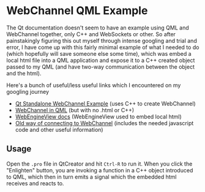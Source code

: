 # WebChannel QML Example

The Qt documentation doesn't seem to have an example using QML and WebChannel together, only C++ and WebSockets or other. So after painstakingly figuring this out myself through intense googling and trial and error, I have come up with this fairly minimal example of what I needed to do (which hopefully will save someone else some time), which was embed a local html file into a QML application and expose it to a C++ created object passed to my QML (and have two-way communication between the object and the html).

Here's a bunch of useful/less useful links which I encountered on my googling journey

* [Qt Standalone WebChannel Example](http://doc.qt.io/qt-5/qtwebchannel-standalone-example.html) (uses C++ to create WebChannel)
* [WebChannel in QML](http://doc.qt.io/qt-5/qtwebchannel-chatclient-qml-example.html) (but with no .html or C++)
* [WebEngineView docs](http://doc.qt.io/qt-5/qml-qtwebengine-webengineview.html) (WebEngineView used to embed local html)
* [Old way of connecting to WebChannel](https://www.kdab.com/qt-webchannel-bridging-gap-cqml-web/) (includes the needed javascript code and other useful information)

## Usage

Open the `.pro` file in QtCreator and hit `Ctrl-R` to run it. When you click the "Enlighten" button, you are invoking a function in a C++ object introduced to QML, which then in turn emits a signal which the embedded html receives and reacts to.